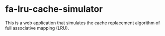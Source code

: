 # fa-lru-cache-simulator
This is a web application that simulates the cache replacement algorithm of full associative mapping (LRU).
